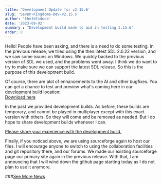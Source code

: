 ```yaml
---
title: 'Development Update for v2.15.6'
slug: 'Seven-Kingdoms-Dev-v2.15.6'
author: 'the3dfxdude'
date: '2023-09-02'
summary : "Development build made to aid in testing 2.15.6"
order: 0
---
```


Hello! People have been asking, and there is a need to do some testing. In the previous release, we tried using the then latest SDL 2.0.22 version, and we saw some issues on Windows. We quickly backed to the previous version of SDL we used, and the problems went away. I think we do want to try to make sure we can support the latest SDL release. So this is the purpose of this development build.

Of course, there are alot of enhancements to the AI and other bugfixes. You can get a chance to test and preview what's coming here in our development build location:<br>
[Download here](https://sourceforge.net/projects/skfans/files/7KAA%20DEV/)

In the past we provided development builds. As before, these builds are temporary, and cannot be played in multiplayer except with this exact version with others. So they will come and be removed as needed. But I do hope to share development builds whenever I can.

[Please share your experience with the development build.](https://7kfans.com/forums/viewtopic.php?f=20&t=1290)

Finally, if you noticed above, we are using sourceforge again to host our files. I will encourage anyone to switch to using the collaboration facilities and git repository there, and our forums. We made our existing sourceforge page our primary site again in the previous release. With that, I am announcing that I will wind down the github page starting today as I do not plan to use it anymore.

###[See More News](/news)
